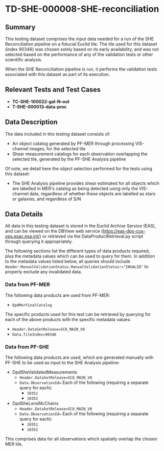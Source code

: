 # TD-SHE-000008-SHE-reconciliation

## Summary

This testing dataset comprises the input data needed for a run of the SHE Reconciliation pipeline on a fiducial Euclid tile. The tile used for this dataset (index 90346) was chosen solely based on its early availability, and was not selected based on the performance of any of the validation tests or other scientific analysis.

When the SHE Reconciliation pipeline is run, it performs the validation tests associated with this dataset as part of its execution.

## Relevant Tests and Test Cases

* **TC-SHE-100022-gal-N-out**
* **T-SHE-000013-data-proc**

## Data Description

The data included in this testing dataset consists of:
* An object catalog generated by PF-MER through processing VIS-channel images, for the selected tile
* Shear measurement catalogs for each observation overlapping the selected tile, generated by the PF-SHE Analysis pipeline

Of note, we detail here the object selection performed for the tests using this dataset:
* The SHE Analysis pipeline provides shear estimated for all objects which are labelled in MER's catalog as being detected using only the VIS-channel data, regardless of whether these objects are labelled as stars or galaxies, and regardless of S/N

## Data Details

All data in this testing dataset is stored in the Euclid Archive Service (EAS), and can be viewed on the DBView web service (https://eas-dps-cus-ops.esac.esa.int/) or retrieved via the DataProductRetrieval.py script through querying it appropriately.

The following sections list the different types of data products required, plus the metadata values which can be used to query for them. In addition to the metadata values listed below, all queries should include ``Header.ManualValidationStatus.ManualValidationStatus!="INVALID"`` to properly exclude any invalidated data.

### Data from PF-MER

The following data products are used from PF-MER:

* `DpdMerFinalCatalog`

The specific products used for this test can be retrieved by querying for each of the above products with the specific metadata values:

* `Header.DataSetRelease=SC8_MAIN_V0`
* `Data.TileIndex=90346`

### Data from PF-SHE

The following data products are used, which are generated manually with PF-SHE to be used as input to the SHE Analysis pipeline:

* DpdSheValidatedMeasurements
  * `Header.DataSetRelease=SC8_MAIN_V0`
  * `Data.ObservationId=` Each of the following (requiring a separate query for each):
    * `10351`
    * `10352`
* DpdSheLensMcChains
  * `Header.DataSetRelease=SC8_MAIN_V0`
  * `Data.ObservationId=` Each of the following (requiring a separate query for each):
    * `10351`
    * `10352`

This comprises data for all observations which spatially overlap the chosen MER tile.
